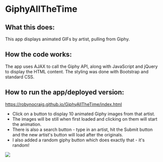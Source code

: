 # GiphyAllTheTime

## What this does:
This app displays animated GIFs by artist, pulling from Giphy.

## How the code works:
The app uses AJAX to call the Giphy API, along with JavaScript and jQuery to display the HTML content. The styling was done with Bootstrap and standard CSS.

## How to run the app/deployed version:
https://robynocraig.github.io/GiphyAllTheTime/index.html
- Click on a button to display 10 animated Giphy images from that artist.
- The images will be still when first loaded and clicking on them will start the animation.
- There is also a search button - type in an artist, hit the Submit button and the new artist's button will load after the originals.
- I also added a random giphy button which does exactly that - it's random!

<img src="https://i.imgur.com/3FGzWwM.png">
